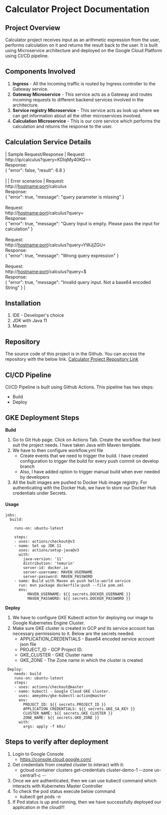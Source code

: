 # Calculator Project Documentation

## Project Overview
Calculator project receives input as an arithmetic expression from the user, performs calculation on it and returns the result back to the user. It is built using Microservice architecture and deployed on the Google Cloud Platform using CI/CD pipeline. 

## Components Involved
 1) **Ingress** - All the incoming traffic is routed by Ingress controller to the Gateway service.
 2) **Gateway Microservice** - This service acts as a Gateway and routes incoming requests to different backend services involved in the architecture. 
3) **Service registry Microservice** - This service acts as look up where we can get information about all the other microservices involved.
 4) **Calculation Microservice** - This is our core service which performs the calculation and returns the response to the user.

## Calculation Service Details

| Sample Request/Response   | Request: </br> http://ip/calculus?query=KDIqMy40KQ==</br> Response:</br> {     "error": false,     "result": 6.8 } </br></br> |
| Error scenarios | Request: </br> http://<hostname:port>/calculus </br> Response: </br> {    "error": true,     "message": "query parameter is missing" }  </br></br> Request: </br>http://<hostname:port>/calculus?query= </br> Response: </br>  {     "error": true,     "message": "Query Input is empty. Please pass the input for calculation" } </br></br> Request: </br> http://<hostname:port>/calculus?query=YWJjZGU= </br> Response: </br> {     "error": true,     "message": "Wrong query expression" } </br></br> Request: </br> http://<hostname:port>/calculus?query=$ </br> Response: </br> {     "error": true,     "message": "Invalid query input. Not a base64 encoded String" } |

## Installation

1) IDE - Developer's choice
2) JDK with Java 11
3) Maven


## Repository
The source code of this project is in the Github. You can access the repository with the below link.
[Calculator Project Repository Link](https://github.com/karthicb92/calculator-project "Calculator Project")

## CI/CD Pipeline
CI/CD Pipeline is built using Github Actions. This pipeline has two steps:
 * Build
 * Deploy

## GKE Deployment Steps
**Build**

1) Go to Git Hub page. Click on Actions Tab. Create the workflow that best suit the project needs. I have taken Java with Maven template.
2) We have to then configure workflow.yml file
    * Create events that we need to trigger the build. I have created configuration to trigger the build for every push commit on develop branch
     * Also, I have added option to trigger manual build when ever needed by developers
3) All the built images are pushed to Docker Hub image registry. For authenticating with the Docker Hub, we have to store our Docker Hub credentials under Secrets.

#### Usage

```
jobs:
  build:

    runs-on: ubuntu-latest

    steps:
    - uses: actions/checkout@v3
    - name: Set up JDK 11
      uses: actions/setup-java@v3
      with:
        java-version: '11'
        distribution: 'temurin'
        server-id: docker.io
        server-username: MAVEN_USERNAME
        server-password: MAVEN_PASSWORD
    - name: Build with Maven an push hello-world service
      run: mvn package dockerfile:push --file pom.xml
      env:
          MAVEN_USERNAME: ${{ secrets.DOCKER_USERNAME }}
          MAVEN_PASSWORD: ${{ secrets.DOCKER_PASSWORD }}
```

**Deploy**
1) We have to configure GKE Kubectl action for deploying our image to Google Kubernetes Engine Cluster.
2) Make sure GKE cluster is created in GCP and its service account has necessary permissions to it. Below are the secrets needed.
   * APPLICATION_CREDENTIALS - Base64 encoded service account json file
   * PROJECT_ID - GCP Project ID.
   * GKE_CLUSTER - GKE Cluster name
   * GKE_ZONE - The Zone name in which the cluster is created

```
 Deploy:
    needs: build
    runs-on: ubuntu-latest
    steps:
    - uses: actions/checkout@master
    - name: kubectl - Google Cloud GKE cluster.
      uses: ameydev/gke-kubectl-action@master
      env:
        PROJECT_ID: ${{ secrets.PROJECT_ID }}
        APPLICATION_CREDENTIALS: ${{ secrets.GKE_SA_KEY }}
        CLUSTER_NAME: ${{ secrets.GKE_CLUSTER }}
        ZONE_NAME: ${{ secrets.GKE_ZONE }}
      with:
        args: apply -f k8s/
```

## Steps to verify after deployment
1) Login to Google Console
   * https://console.cloud.google.com/
2) Get credentials from created cluster to interact with it:
   * gcloud container clusters get-credentials cluster-demo-1 --zone 
     us-central1-c --<project-id>
3) Once we are authenticated, then we can use kubectl command which interacts with Kubernetes Master Controller
4) To check the pod status execute below command
   * kubectl get pods -n <namespace>
5) If Pod status is up and running, then we have successfully deployed our application in the cloud!!!